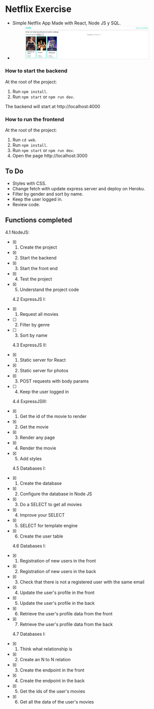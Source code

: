 # Netflix Exercise

- Simple Netflix App Made with React, Node JS y SQL.
- <div align="center"> <img src="./web/images/previous.png" width="400px"</img> </div>

### How to start the backend

At the root of the project:

1. Run `npm install`.
1. Run `npm start` or `npm run dev`.

The backend will start at http://localhost:4000

### How to run the frontend

At the root of the project:

1. Run `cd web`.
1. Run `npm install`.
1. Run `npm start` or `npm run dev`.
1. Open the page http://localhost:3000

## To Do

- Styles with CSS.
- Change fetch with update express server and deploy on Heroku.
- Filter by gender and sort by name.
- Keep the user logged in.
- Review code.

## Functions completed

4.1 NodeJS:

- [x] 1. Create the project
- [x] 2. Start the backend
- [x] 3. Start the front end
- [x] 4. Test the project
- [x] 5. Understand the project code

  4.2 ExpressJS I:

- [x] 1. Request all movies
- [ ] 2. Filter by genre
- [ ] 3. Sort by name

  4.3 ExpressJS II:

- [x] 1. Static server for React
- [x] 2. Static server for photos
- [x] 3. POST requests with body params
- [ ] 4. Keep the user logged in

  4.4 ExpressJSIII:

- [x] 1. Get the id of the movie to render
- [x] 2. Get the movie
- [x] 3. Render any page
- [x] 4. Render the movie
- [x] 5. Add styles

  4.5 Databases I:

- [x] 1. Create the database
- [x] 2. Configure the database in Node JS
- [x] 3. Do a SELECT to get all movies
- [x] 4. Improve your SELECT
- [x] 5. SELECT for template engine
- [x] 6. Create the user table

  4.6 Databases I:

- [x] 1. Registration of new users in the front
- [x] 2. Registration of new users in the back
- [x] 3. Check that there is not a registered user with the same email
- [x] 4. Update the user's profile in the front
- [x] 5. Update the user's profile in the back
- [x] 6. Retrieve the user's profile data from the front
- [x] 7. Retrieve the user's profile data from the back

  4.7 Databases I:

- [x] 1. Think what relationship is
- [x] 2. Create an N to N relation
- [x] 3. Create the endpoint in the front
- [x] 4. Create the endpoint in the back
- [x] 5. Get the ids of the user's movies
- [x] 6. Get all the data of the user's movies
